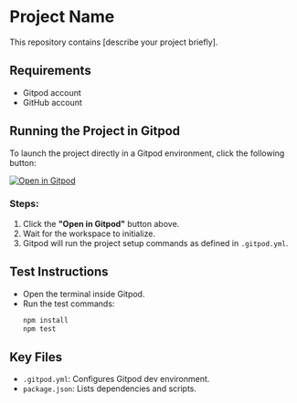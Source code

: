 # Project Name

This repository contains [describe your project briefly].

## Requirements
- Gitpod account
- GitHub account

## Running the Project in Gitpod
To launch the project directly in a Gitpod environment, click the following button:

[![Open in Gitpod](https://gitpod.io/button/open-in-gitpod.svg)](https://gitpod.io/#https://github.com/username/repository-name)

### Steps:
1. Click the **"Open in Gitpod"** button above.
2. Wait for the workspace to initialize.
3. Gitpod will run the project setup commands as defined in `.gitpod.yml`.

## Test Instructions
- Open the terminal inside Gitpod.
- Run the test commands:
  ```bash
  npm install
  npm test
  ```

## Key Files
- `.gitpod.yml`: Configures Gitpod dev environment.
- `package.json`: Lists dependencies and scripts.
